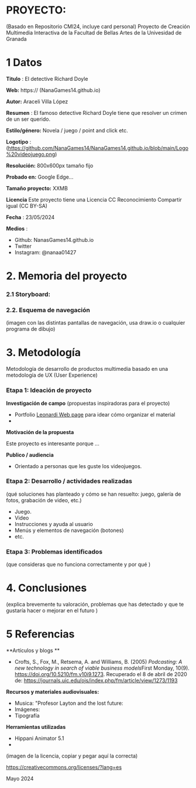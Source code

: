 # PROYECTO: 

(Basado en Repositorio CMI24, incluye card personal)
Proyecto de Creación Multimedia Interactiva de la  Facultad de Bellas Artes de la Univesidad de Granada



# 1 Datos 



**Titulo** : El detective Richard Doyle

**Web:**   https://    (NanaGames14.github.io)

**Autor:**  Araceli Villa López

**Resumen** : El famoso detective Richard Doyle tiene que resolver un crimen de un ser querido.

**Estilo/género:**  Novela / juego / point and click etc.

**Logotipo** : (https://github.com/NanaGames14/NanaGames14.github.io/blob/main/Logo%20videojuego.png) 



**Resolución:** 800x600px tamaño fijo 

**Probado en:**     Google Edge... 

**Tamaño proyecto:** XXMB 

**Licencia** Este proyecto tiene una Licencia CC Reconocimiento Compartir igual (CC BY-SA)

**Fecha** : 23/05/2024

**Medios** :

- Github: NanasGames14.github.io
- Twitter
- Instagram: @nanaa01427




# 2. Memoria del proyecto 

### 2.1 Storyboard: 







### 2.2. Esquema de navegación 



(imagen con las distintas pantallas de navegación, usa draw.io o cualquier programa de dibujo)







# 3. Metodología

Metodología de desarrollo de productos multimedia basado en una metodología de UX (User Experience)



### Etapa 1: Ideación de proyecto

**Investigación de campo** (propuestas inspiradoras para el proyecto)

- Portfolio [Leonardi Web page](http://www.rleonardi.com/interactive-resume/) para idear cómo organizar el material
- 



**Motivación de la propuesta** 

Este  proyecto es interesante porque ... 



**Publico / audiencia**

- Orientado a personas que les guste los videojuegos.





### Etapa 2: Desarrollo / actividades realizadas

(qué soluciones has planteado y cómo se han resuelto: juego, galería de fotos, grabación de video, etc.)

- Juego. 
- Video 
- Instrucciones y ayuda al usuario 
- Menús y elementos de navegación (botones)
- etc.



### Etapa 3: Problemas identificados

(que consideras que no  funciona correctamente y por qué )



# 4. Conclusiones 

(explica brevemente tu valoración, problemas que has detectado y que te gustaría hacer o mejorar en el futuro )







# 5 Referencias 

**Artículos y blogs ** 

- Crofts, S., Fox, M., Retsema, A. and Williams, B. (2005) *Podcasting: A new technology in search of viable business models*First Monday, 10(9). https://doi.org/10.5210/fm.v10i9.1273. Recuperado el 8 de abril de 2020 de: https://journals.uic.edu/ojs/index.php/fm/article/view/1273/1193

**Recursos y materiales audiovisuales:**

* Musica:  "Profesor Layton and the lost future: 
* Imágenes:  
* Tipografía

**Herramientas utilizadas**

- Hippani Animator 5.1
- 



(imagen de la licencia, copiar y pegar aquí la correcta)

https://creativecommons.org/licenses/?lang=es

Mayo 2024
